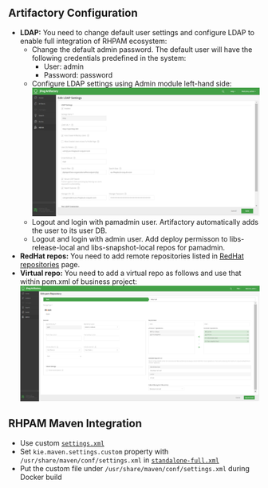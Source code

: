 ## Artifactory Configuration
* **LDAP:** You need to change default user settings and configure LDAP to enable full integration of RHPAM ecosystem: 
    * Change the default admin password. The default user will have the following credentials predefined in the system:
        - User: admin
        - Password: password
    * Configure LDAP settings using Admin module left-hand side:
    ![Artifactory-LDAP](/doc/images/artifactory-ldap.png)
    * Logout and login with pamadmin user. Artifactory automatically adds the user to its user DB.
    * Logout and login with admin user. Add deploy permisson to libs-release-local and libs-snapshot-local repos for pamadmin.
* **RedHat repos:** You need to add remote repositories listed in [RedHat repositories](https://access.redhat.com/maven-repository) page.
* **Virtual repo:** You need to add a virtual repo as follows and use that within pom.xml of business project:
   ![Artifactory-Virtual](/doc/images/artifactory-virtual-repo.png)
## RHPAM Maven Integration
* Use custom [`settings.xml`](https://github.com/selcuksert/docker-images/blob/master/redhat/pam/base/config/settings.xml)
* Set `kie.maven.settings.custom` property with `/usr/share/maven/conf/settings.xml` in [`standalone-full.xml`](https://github.com/selcuksert/docker-images/blob/master/redhat/pam/base/config/standalone-full.xml)
* Put the custom file under `/usr/share/maven/conf/settings.xml` during Docker build

